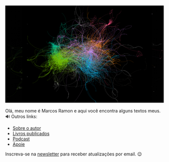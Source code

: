 ![](/assets/images/gephi2.png)

Olá, meu nome é Marcos Ramon e aqui você encontra alguns textos meus. 
🔊 Outros links:

- [Sobre o autor](https://marcosramon.net/sobre/)
- [Livros publicados](https://marcosramon.net/livros/)
- [Podcast](https://open.spotify.com/show/1smphr2Sl3kHncMYB984rc?si=Ds7GV4oNQnGxsm-bxYvasA&nd=1)
- [Apoie](https://marcosramon.net/apoie/)

Inscreva-se na [newsletter](https://marcosramon.substack.com/) para receber atualizações por email. 😉

